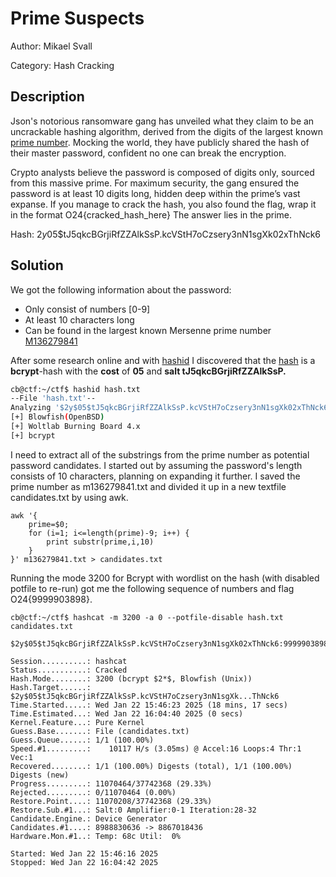 # Prime Suspects
Author: Mikael Svall

Category: Hash Cracking

## Description
Json's notorious ransomware gang has unveiled what they claim to be an uncrackable hashing algorithm, derived from the digits of the largest known [prime number](M136279841.zip). Mocking the world, they have publicly shared the hash of their master password, confident no one can break the encryption.

Crypto analysts believe the password is composed of digits only, sourced from this massive prime. For maximum security, the gang ensured the password is at least 10 digits long, hidden deep within the prime’s vast expanse.
If you manage to crack the hash, you also found the flag, wrap it in the format O24{cracked_hash_here}
The answer lies in the prime.

Hash: $2y$05$tJ5qkcBGrjiRfZZAlkSsP.kcVStH7oCzsery3nN1sgXk02xThNck6

## Solution

We got the following information about the password:
- Only consist of numbers [0-9]
- At least 10 characters long
- Can be found in the largest known Mersenne prime number [M136279841](M136279841.zip)


After some research online and with [hashid](https://pypi.org/project/hashID/) I discovered that the [hash](hash.txt) is a **bcrypt**-hash with the **cost** of **05** and **salt tJ5qkcBGrjiRfZZAlkSsP.**


```bash
cb@ctf:~/ctf$ hashid hash.txt 
--File 'hash.txt'--
Analyzing '$2y$05$tJ5qkcBGrjiRfZZAlkSsP.kcVStH7oCzsery3nN1sgXk02xThNck6'
[+] Blowfish(OpenBSD) 
[+] Woltlab Burning Board 4.x 
[+] bcrypt 
```

I need to extract all of the substrings from the prime number as potential password candidates. I started out by assuming the password's length consists of 10 characters, planning on expanding it further. I saved the prime number as m136279841.txt and divided it up in a new textfile candidates.txt by using awk.

```
awk '{ 
    prime=$0; 
    for (i=1; i<=length(prime)-9; i++) { 
        print substr(prime,i,10) 
    } 
}' m136279841.txt > candidates.txt
```

Running the mode 3200 for Bcrypt with wordlist on the hash (with disabled potfile to re-run) got me the following sequence of numbers and flag O24{9999903898}.

```
cb@ctf:~/ctf$ hashcat -m 3200 -a 0 --potfile-disable hash.txt candidates.txt

$2y$05$tJ5qkcBGrjiRfZZAlkSsP.kcVStH7oCzsery3nN1sgXk02xThNck6:9999903898

Session..........: hashcat
Status...........: Cracked
Hash.Mode........: 3200 (bcrypt $2*$, Blowfish (Unix))
Hash.Target......: $2y$05$tJ5qkcBGrjiRfZZAlkSsP.kcVStH7oCzsery3nN1sgXk...ThNck6
Time.Started.....: Wed Jan 22 15:46:23 2025 (18 mins, 17 secs)
Time.Estimated...: Wed Jan 22 16:04:40 2025 (0 secs)
Kernel.Feature...: Pure Kernel
Guess.Base.......: File (candidates.txt)
Guess.Queue......: 1/1 (100.00%)
Speed.#1.........:    10117 H/s (3.05ms) @ Accel:16 Loops:4 Thr:1 Vec:1
Recovered........: 1/1 (100.00%) Digests (total), 1/1 (100.00%) Digests (new)
Progress.........: 11070464/37742368 (29.33%)
Rejected.........: 0/11070464 (0.00%)
Restore.Point....: 11070208/37742368 (29.33%)
Restore.Sub.#1...: Salt:0 Amplifier:0-1 Iteration:28-32
Candidate.Engine.: Device Generator
Candidates.#1....: 8988830636 -> 8867018436
Hardware.Mon.#1..: Temp: 68c Util:  0%

Started: Wed Jan 22 15:46:16 2025
Stopped: Wed Jan 22 16:04:42 2025

